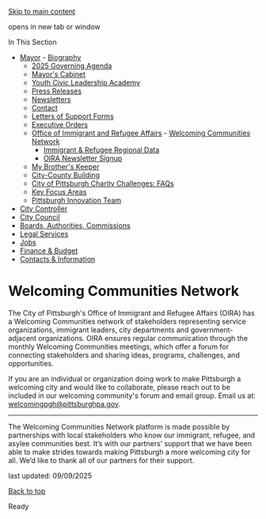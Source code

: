 [Skip to main content](https://www.pittsburghpa.gov/City-Government/Mayor/Office-of-Immigrant-and-Refugee-Affairs/Welcoming-Communities-Network#main-content)

opens in new tab or window

In This Section

- [Mayor](https://www.pittsburghpa.gov/City-Government/Mayor)  - [Biography](https://www.pittsburghpa.gov/City-Government/Mayor/Biography)
  - [2025 Governing Agenda](https://www.pittsburghpa.gov/City-Government/Mayor/2025-Governing-Agenda)
  - [Mayor's Cabinet](https://www.pittsburghpa.gov/City-Government/Mayor/Mayors-Cabinet)
  - [Youth Civic Leadership Academy](https://www.pittsburghpa.gov/City-Government/Mayor/Youth-Civic-Leadership-Academy)
  - [Press Releases](https://www.pittsburghpa.gov/City-Government/Mayor/Press-Releases)
  - [Newsletters](https://www.pittsburghpa.gov/City-Government/Mayor/Newsletters)
  - [Contact](https://www.pittsburghpa.gov/City-Government/Mayor/Contact)
  - [Letters of Support Forms](https://www.pittsburghpa.gov/City-Government/Mayor/Letters-of-Support-Forms)
  - [Executive Orders](https://www.pittsburghpa.gov/City-Government/Mayor/Executive-Orders)
  - [Office of Immigrant and Refugee Affairs](https://www.pittsburghpa.gov/City-Government/Mayor/Office-of-Immigrant-and-Refugee-Affairs)    - [Welcoming Communities Network](https://www.pittsburghpa.gov/City-Government/Mayor/Office-of-Immigrant-and-Refugee-Affairs/Welcoming-Communities-Network)
    - [Immigrant & Refugee Regional Data](https://www.pittsburghpa.gov/City-Government/Mayor/Office-of-Immigrant-and-Refugee-Affairs/Immigrant-Refugee-Regional-Data)
    - [OIRA Newsletter Signup](https://www.pittsburghpa.gov/City-Government/Mayor/Office-of-Immigrant-and-Refugee-Affairs/OIRA-Newsletter-Signup)
  - [My Brother's Keeper](https://www.pittsburghpa.gov/City-Government/Mayor/My-Brothers-Keeper)
  - [City-County Building](https://www.pittsburghpa.gov/City-Government/Mayor/City-County-Building)
  - [City of Pittsburgh Charity Challenges: FAQs](https://www.pittsburghpa.gov/City-Government/Mayor/City-of-Pittsburgh-Charity-Challenges-FAQs)
  - [Key Focus Areas](https://www.pittsburghpa.gov/City-Government/Mayor/Key-Focus-Areas)
  - [Pittsburgh Innovation Team](https://www.pittsburghpa.gov/City-Government/Mayor/Pittsburgh-Innovation-Team)
- [City Controller](https://www.pittsburghpa.gov/City-Government/City-Controllers-Office)
- [City Council](https://www.pittsburghpa.gov/City-Government/City-Council)
- [Boards, Authorities, Commissions](https://www.pittsburghpa.gov/City-Government/Boards-Authorities-Commissions)
- [Legal Services](https://www.pittsburghpa.gov/City-Government/Legal-Services)
- [Jobs](https://www.pittsburghpa.gov/City-Government/Jobs)
- [Finance & Budget](https://www.pittsburghpa.gov/City-Government/Finance-Budget)
- [Contacts & Information](https://www.pittsburghpa.gov/City-Government/Contacts-Information)

# Welcoming Communities Network

The City of Pittsburgh's Office of Immigrant and Refugee Affairs (OIRA) has a Welcoming Communities network of stakeholders representing service organizations, immigrant leaders, city departments and government-adjacent organizations. OIRA ensures regular communication through the monthly Welcoming Communities meetings, which offer a forum for connecting stakeholders and sharing ideas, programs, challenges, and opportunities.

If you are an individual or organization doing work to make Pittsburgh a welcoming city and would like to collaborate, please reach out to be included in our welcoming community's forum and email group. Email us at: [welcomingpgh@pittsburghpa.gov](mailto:welcomingpgh@pittsburghpa.gov).

* * *

The Welcoming Communities Network platform is made possible by partnerships with local stakeholders who know our immigrant, refugee, and asylee communities best. It’s with our partners’ support that we have been able to make strides towards making Pittsburgh a more welcoming city for all. We’d like to thank all of our partners for their support.

last updated: 09/09/2025

[Back to top](https://www.pittsburghpa.gov/City-Government/Mayor/Office-of-Immigrant-and-Refugee-Affairs/Welcoming-Communities-Network#body-top)

Ready
